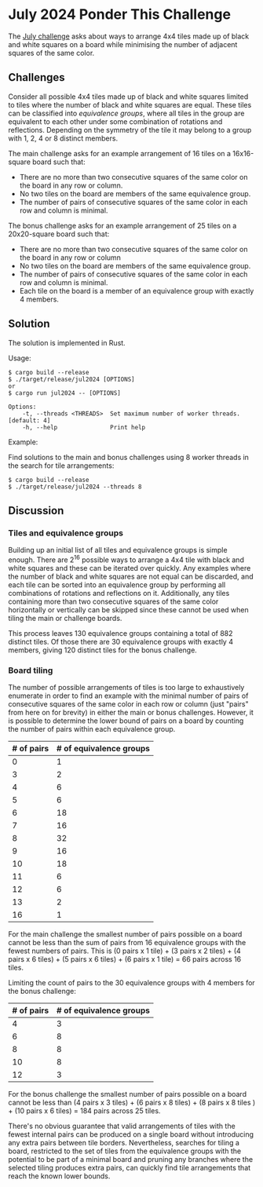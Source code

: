 # July 2024 Ponder This Challenge
The [July challenge](https://research.ibm.com/haifa/ponderthis/challenges/July2024.html) asks about ways to arrange 4x4 tiles made up of black and white squares on a board while minimising the number of adjacent squares of the same color.

## Challenges

Consider all possible 4x4 tiles made up of black and white squares limited to tiles where the number of black and white squares are equal. These tiles can be classified into *equivalence groups*, where all tiles in the group are equivalent to each other under some combination of rotations and reflections. Depending on the symmetry of the tile it may belong to a group with 1, 2, 4 or 8 distinct members.

The main challenge asks for an example arrangement of 16 tiles on a 16x16-square board such that:

 - There are no more than two consecutive squares of the same color on the board in any row or column.
 - No two tiles on the board are members of the same equivalence group.
 - The number of pairs of consecutive squares of the same color in each row and column is minimal.

The bonus challenge asks for an example arrangement of 25 tiles on a 20x20-square board such that:
 
 - There are no more than two consecutive squares of the same color on the board in any row or column
 - No two tiles on the board are members of the same equivalence group.
 - The number of pairs of consecutive squares of the same color in each row and column is minimal.
 - Each tile on the board is a member of an equivalence group with exactly 4 members.

## Solution

The solution is implemented in Rust.

Usage:

    $ cargo build --release
	$ ./target/release/jul2024 [OPTIONS]
    or
    $ cargo run jul2024 -- [OPTIONS]

    Options:
        -t, --threads <THREADS>  Set maximum number of worker threads. [default: 4]
        -h, --help               Print help

Example:

Find solutions to the main and bonus challenges using 8 worker threads in the search for tile arrangements:
    
    $ cargo build --release
    $ ./target/release/jul2024 --threads 8

## Discussion

### Tiles and equivalence groups

Building up an initial list of all tiles and equivalence groups is simple enough. There are 2<sup>16</sup> possible ways to arrange a 4x4 tile with black and white squares and these can be iterated over quickly. Any examples where the number of black and white squares are not equal can be discarded, and each tile can be sorted into an equivalence group by performing all combinations of rotations and reflections on it. Additionally, any tiles containing more than two consecutive squares of the same color horizontally or vertically can be skipped since these cannot be used when tiling the main or challenge boards. 

This process leaves 130 equivalence groups containing a total of 882 distinct tiles. Of those there are 30 equivalence groups with exactly 4 members, giving 120 distinct tiles for the bonus challenge. 

### Board tiling

The number of possible arrangements of tiles is too large to exhaustively enumerate in order to find an example with the minimal number of pairs of consecutive squares of the same color in each row or column (just "pairs" from here on for brevity) in either the main or bonus challenges. However, it is possible to determine the lower bound of pairs on a board by counting the number of pairs within each equivalence group. 

| # of pairs | # of equivalence groups |
|------------|-------------------------|
| 0          | 1                       |
| 3          | 2                       |
| 4          | 6                       |
| 5          | 6                       |
| 6          | 18                      |
| 7          | 16                      |
| 8          | 32                      |
| 9          | 16                      |
| 10         | 18                      |
| 11         | 6                       |
| 12         | 6                       |
| 13         | 2                       |
| 16         | 1                       |

For the main challenge the smallest number of pairs possible on a board cannot be less than the sum of pairs from 16 equivalence groups with the fewest numbers of pairs. This is (0 pairs x 1 tile) + (3 pairs x 2 tiles) + (4 pairs x 6 tiles) + (5 pairs x 6 tiles) + (6 pairs x 1 tile) = 66 pairs across 16 tiles.

Limiting the count of pairs to the 30 equivalence groups with 4 members for the bonus challenge:

| # of pairs | # of equivalence groups |
|------------|-------------------------|
| 4          | 3                       |
| 6          | 8                       |
| 8          | 8                       |
| 10         | 8                       |
| 12         | 3                       |

For the bonus challenge the smallest number of pairs possible on a board cannot be less than (4 pairs x 3 tiles) + (6 pairs x 8 tiles) + (8 pairs x 8 tiles ) + (10 pairs x 6 tiles) = 184 pairs across 25 tiles.

There's no obvious guarantee that valid arrangements of tiles with the fewest internal pairs can be produced on a single board without introducing any extra pairs between tile borders. Nevertheless, searches for tiling a board, restricted to the set of tiles from the equivalence groups with the potential to be part of a minimal board and pruning any branches where the selected tiling produces extra pairs, can quickly find tile arrangements that reach the known lower bounds.